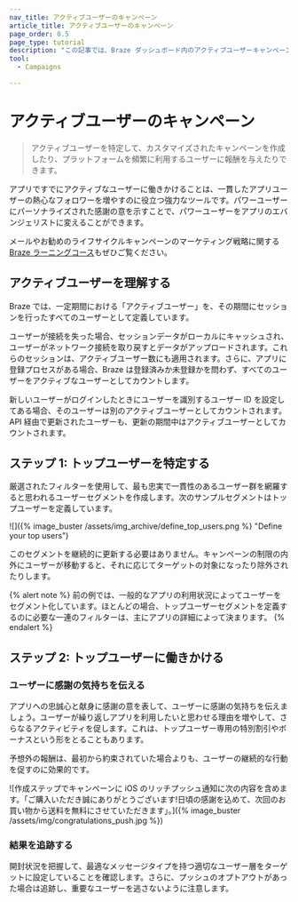 ```yaml
---
nav_title: アクティブユーザーのキャンペーン
article_title: アクティブユーザーのキャンペーン
page_order: 0.5
page_type: tutorial
description: "この記事では、Braze ダッシュボード内のアクティブユーザーキャンペーンの利点と、キャンペーンを作成して設定する手順について説明します。"
tool: 
  - Campaigns

---
```


# アクティブユーザーのキャンペーン

> アクティブユーザーを特定して、カスタマイズされたキャンペーンを作成したり、プラットフォームを頻繁に利用するユーザーに報酬を与えたりできます。 

アプリですでにアクティブなユーザーに働きかけることは、一貫したアプリユーザーの熱心なフォロワーを増やすのに役立つ強力なツールです。パワーユーザーにパーソナライズされた感謝の意を示すことで、パワーユーザーをアプリのエバンジェリストに変えることができます。

メールやお勧めのライフサイクルキャンペーンのマーケティング戦略に関する [Braze ラーニングコース](https://learning.braze.com/quick-overview-segment-and-campaign-setup)もぜひご覧ください。

## アクティブユーザーを理解する

Braze では、一定期間における「アクティブユーザー」を、その期間にセッションを行ったすべてのユーザーとして定義しています。

ユーザーが接続を失った場合、セッションデータがローカルにキャッシュされ、ユーザーがネットワーク接続を取り戻すとデータがアップロードされます。これらのセッションは、アクティブユーザー数にも適用されます。さらに、アプリに登録プロセスがある場合、Braze は登録済みか未登録かを問わず、すべてのユーザーをアクティブなユーザーとしてカウントします。

新しいユーザーがログインしたときにユーザーを識別するユーザー ID を設定してある場合、そのユーザーは別のアクティブユーザーとしてカウントされます。API 経由で更新されたユーザーも、更新の期間中はアクティブユーザーとしてカウントされます。

## ステップ 1: トップユーザーを特定する

厳選されたフィルターを使用して、最も忠実で一貫性のあるユーザー群を網羅すると思われるユーザーセグメントを作成します。次のサンプルセグメントはトップユーザーを定義しています。

\![]({% image_buster /assets/img_archive/define_top_users.png %} "Define your top users")

このセグメントを継続的に更新する必要はありません。キャンペーンの制限の内外にユーザーが移動すると、それに応じてターゲットの対象になったり除外されたりします。

{% alert note %}
前の例では、一般的なアプリの利用状況によってユーザーをセグメント化しています。ほとんどの場合、トップユーザーセグメントを定義するのに必要な一連のフィルターは、主にアプリの詳細によって決まります。
{% endalert %}

## ステップ 2: トップユーザーに働きかける

### ユーザーに感謝の気持ちを伝える

アプリへの忠誠心と献身に感謝の意を表して、ユーザーに感謝の気持ちを伝えましょう。ユーザーが繰り返しアプリを利用したいと思わせる理由を増やして、さらなるアクティビティを促します。これは、トップユーザー専用の特別割引やボーナスという形をとることもあります。 

予想外の報酬は、最初から約束されていた場合よりも、ユーザーの継続的な行動を促すのに効果的です。

\![作成ステップでキャンペーンに iOS のリッチプッシュ通知に次の内容を含めます。「ご購入いただき誠にありがとうございます!日頃の感謝を込めて、次回のお買い物から送料を無料にさせていただきます」。]({% image_buster /assets/img/congratulations_push.jpg %})

### 結果を追跡する

開封状況を把握して、最適なメッセージタイプを持つ適切なユーザー層をターゲットに設定していることを確認します。さらに、プッシュのオプトアウトがあった場合は追跡し、重要なユーザーを逃さないように注意します。

